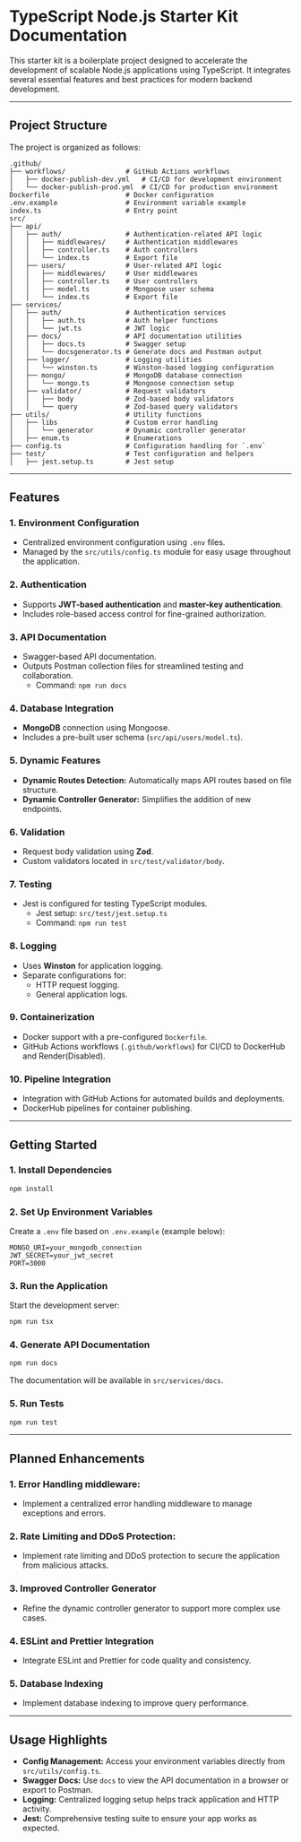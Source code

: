 # TypeScript Node.js Starter Kit Documentation

This starter kit is a boilerplate project designed to accelerate the development of scalable Node.js applications using TypeScript. It integrates several essential features and best practices for modern backend development.

---

## **Project Structure**
The project is organized as follows:

```
.github/
├── workflows/               # GitHub Actions workflows
│   ├── docker-publish-dev.yml   # CI/CD for development environment
│   └── docker-publish-prod.yml  # CI/CD for production environment
Dockerfile                   # Docker configuration
.env.example                 # Environment variable example
index.ts                     # Entry point
src/
├── api/
│   ├── auth/                # Authentication-related API logic
│   │   ├── middlewares/     # Authentication middlewares
│   │   ├── controller.ts    # Auth controllers
│   │   └── index.ts         # Export file
│   ├── users/               # User-related API logic
│   │   ├── middlewares/     # User middlewares
│   │   ├── controller.ts    # User controllers
│   │   ├── model.ts         # Mongoose user schema
│   │   └── index.ts         # Export file
├── services/
│   ├── auth/                # Authentication services
│   │   ├── auth.ts          # Auth helper functions
│   │   └── jwt.ts           # JWT logic
│   ├── docs/                # API documentation utilities
│   │   ├── docs.ts          # Swagger setup
│   │   └── docsgenerator.ts # Generate docs and Postman output
│   ├── logger/              # Logging utilities
│   │   └── winston.ts       # Winston-based logging configuration
│   ├── mongo/               # MongoDB database connection
│   │   └── mongo.ts         # Mongoose connection setup
│   ├── validator/           # Request validators
│   │   ├── body             # Zod-based body validators
│   │   └── query            # Zod-based query validators     
├── utils/                   # Utility functions
│   ├── libs                 # Custom error handling
│   │   └── generator        # Dynamic controller generator
│   ├── enum.ts              # Enumerations
├── config.ts                # Configuration handling for `.env`
├── test/                    # Test configuration and helpers
│   ├── jest.setup.ts        # Jest setup
```

---

## **Features**

### 1. **Environment Configuration**
- Centralized environment configuration using `.env` files.
- Managed by the `src/utils/config.ts` module for easy usage throughout the application.

### 2. **Authentication**
- Supports **JWT-based authentication** and **master-key authentication**.
- Includes role-based access control for fine-grained authorization.

### 3. **API Documentation**
- Swagger-based API documentation.
- Outputs Postman collection files for streamlined testing and collaboration.
  - Command: `npm run docs`

### 4. **Database Integration**
- **MongoDB** connection using Mongoose.
- Includes a pre-built user schema (`src/api/users/model.ts`).

### 5. **Dynamic Features**
- **Dynamic Routes Detection:** Automatically maps API routes based on file structure.
- **Dynamic Controller Generator:** Simplifies the addition of new endpoints.

### 6. **Validation**
- Request body validation using **Zod**.
- Custom validators located in `src/test/validator/body`.

### 7. **Testing**
- Jest is configured for testing TypeScript modules.
  - Jest setup: `src/test/jest.setup.ts`
  - Command: `npm run test`

### 8. **Logging**
- Uses **Winston** for application logging.
- Separate configurations for:
  - HTTP request logging.
  - General application logs.

### 9. **Containerization**
- Docker support with a pre-configured `Dockerfile`.
- GitHub Actions workflows (`.github/workflows`) for CI/CD to DockerHub and Render(Disabled).

### 10. **Pipeline Integration**
- Integration with GitHub Actions for automated builds and deployments.
- DockerHub pipelines for container publishing.

---

## **Getting Started**

### 1. **Install Dependencies**
```bash
npm install
```

### 2. **Set Up Environment Variables**
Create a `.env` file based on `.env.example` (example below):
```plaintext
MONGO_URI=your_mongodb_connection
JWT_SECRET=your_jwt_secret
PORT=3000
```

### 3. **Run the Application**
Start the development server:
```bash
npm run tsx
```

### 4. **Generate API Documentation**
```bash
npm run docs
```
The documentation will be available in `src/services/docs`.

### 5. **Run Tests**
```bash
npm run test
```

---

## **Planned Enhancements**
### 1. Error Handling middleware:
- Implement a centralized error handling middleware to manage exceptions and errors.

### 2. Rate Limiting and DDoS Protection:
- Implement rate limiting and DDoS protection to secure the application from malicious attacks.

### 3. Improved Controller Generator
- Refine the dynamic controller generator to support more complex use cases.

### 4. ESLint and Prettier Integration
- Integrate ESLint and Prettier for code quality and consistency.

### 5. Database Indexing
- Implement database indexing to improve query performance.
---

## **Usage Highlights**

- **Config Management:** Access your environment variables directly from `src/utils/config.ts`.
- **Swagger Docs:** Use `docs` to view the API documentation in a browser or export to Postman.
- **Logging:** Centralized logging setup helps track application and HTTP activity.
- **Jest:** Comprehensive testing suite to ensure your app works as expected.